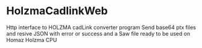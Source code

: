 # HolzmaCadlinkWeb
Http interface to HOLZMA cadLink converter program
Send base64 ptx files and resive JSON with error or success and a Saw file ready to be used on Homaz Holzma  CPU
